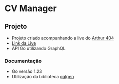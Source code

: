 # CV Manager


## Projeto
- Projeto criado acompanhando a live do [Arthur 404](https://www.youtube.com/@Arthur404dev)
- [Link da Live](https://www.youtube.com/live/NNW310-RZm4?si=e2lQfOuwKu86QSU3)
- API Go utilizando GraphQL

### Documentação
- Go versão 1.23
- Utilização da biblioteca [gqlgen](https://gqlgen.com/getting-started/)